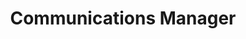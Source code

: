 ---
layout: work-with-us-layout

title: Communications Manager

role: <b> Role </b> <br> As the Communications Manager your role will be to tell the Fields of View story to the world! At Fields of View we do complex work, because wicked social problems need comlex solutions. As the Communications Manager, your role will be to tell the story of our complex work in simple and engaging ways to the public. So, although the role is of a Communications Manager, at Fields of View you will have the opportunity to learn about complex systems, policies and get an in-depth understanding of social development, so you can use your skill set to communicate what you are learning to the outside world. <br><br> You will be anchoring communications and outreach for the organisation, designing and implementing a social media strategy, conceptualising outreach campaigns, engaging with potential clients and funders through the development of communication materials. <br><br> Your strengths should lie in designing-storytelling with an understanding of the social media world and how to leverage it’s relevance and power. Your knack in content creation and a strong instinct for breaking down and narrating in and around data for an information hungry, ever-evolving audience will come in to be crucial, for this role.

responsibilities: <b> Responsibilities* </b> <br> <ul> <li> Communications Strategy Development </li> <li> Content Creation </li> <li> Managing our designers, videographers and other communications vendors </li> <li> Content Marketing </li> <li> Managing Insights & Analytics </li> </ul><p class=simple-content>*(across internal and external platforms)</p>

skills: <b> Skills </b> <br> <ul> <li> Visual Design </li> <li> Story Telling </li> <li> Data Visualisation </li> <li> Content Creation </li> <li> Copy Writing </li> <li> Understanding of Social Media & <br> relevant tools in the context of Non Profits </li> </ul>

whyWorkForFov: <b> Why Work With Fields of View </b> <br> <ul> <li> We @fieldsofview.in pride ourselves in building a collaborative and open environment around our work in building tools for inclusive public policy. This is your chance to become an addition to our coveted multidisciplinary team, that houses individuals from different backgrounds scaling from Journalism to Game Design to Law. </li> <li> We have collaborations with Indian and international universities, and you get access to cutting edge research in data and policy. </li> <li> Depending on your interest, you will contribute to research papers that we have published in major journals. </li> <li> Your work will contribute to applications in addressing social problems. </li> </ul>

applicationProcess: >
    <b> How to Apply for the Role </b> <br> Please write to <a href="mailto://work@fieldsofview.in">work@fieldsofview.in</a> with: <br> <ul> <li> Your CV </li> <li> A problem you identified, and what you did to solve it. This could be anything from a small project in your school or college, a difficult conversation within your family or friends, a large scale social development initiative you led, or an internal organisational issue you tackled. If your solution worked or not is not important. We just want to get to know you and how you think! Tell us what the experience of the process of problem solving was like for you, how did it make you feel, what did you learn, what do you do differently in life because of that experience now. </li> </ul>

notes: <b> Other Notes </b> <br> <ul> <li> Fields of View is a non-profit organisation </li> <li> The role is for a part-time position </li> <li> The role is remote </li> </ul>

ide: Social Media

tag: Social Media

category: jd

permalink: /projects/work-with-us/communicationsmanager/

---